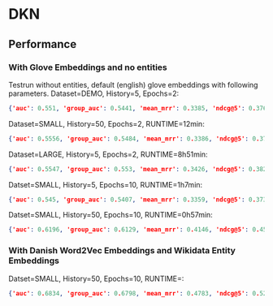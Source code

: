 # DKN

## Performance

### With Glove Embeddings and no entities

Testrun without entities, default (english) glove embeddings with following parameters.
Dataset=DEMO, History=5, Epochs=2:
```json
{'auc': 0.551, 'group_auc': 0.5441, 'mean_mrr': 0.3385, 'ndcg@5': 0.3769, 'ndcg@10': 0.457}
```

Dataset=SMALL, History=50, Epochs=2, RUNTIME=12min:
```json
{'auc': 0.5556, 'group_auc': 0.5484, 'mean_mrr': 0.3386, 'ndcg@5': 0.379, 'ndcg@10': 0.4579}
```

Dataset=LARGE, History=5, Epochs=2, RUNTIME=8h51min:
```json
{'auc': 0.5547, 'group_auc': 0.553, 'mean_mrr': 0.3426, 'ndcg@5': 0.3829, 'ndcg@10': 0.4619}
```

Datset=SMALL, History=5, Epochs=10, RUNTIME=1h7min:
```json
{'auc': 0.545, 'group_auc': 0.5407, 'mean_mrr': 0.3359, 'ndcg@5': 0.3734, 'ndcg@10': 0.4546}
```

Datset=SMALL, History=50, Epochs=10, RUNTIME=0h57min:
```json
{'auc': 0.6196, 'group_auc': 0.6129, 'mean_mrr': 0.4146, 'ndcg@5': 0.4557, 'ndcg@10': 0.5228}
```


### With Danish Word2Vec Embeddings and Wikidata Entity Embeddings

Datset=SMALL, History=50, Epochs=10, RUNTIME=:
```json
{'auc': 0.6834, 'group_auc': 0.6798, 'mean_mrr': 0.4783, 'ndcg@5': 0.5241, 'ndcg@10': 0.5789}
```
